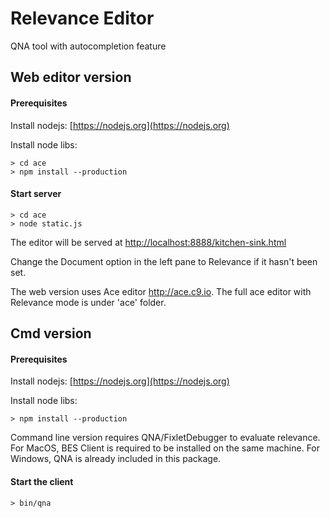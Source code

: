 # Relevance Editor

QNA tool with autocompletion feature

## Web editor version

#### Prerequisites

Install nodejs: [https://nodejs.org](https://nodejs.org)

Install node libs:

    > cd ace
    > npm install --production

#### Start server
    > cd ace
    > node static.js

The editor will be served at [http://localhost:8888/kitchen-sink.html](http://localhost:8888/kitchen-sink.html)

Change the Document option in the left pane to Relevance if it hasn't been set.

The web version uses Ace editor http://ace.c9.io. The full ace editor with Relevance mode is under 'ace' folder.

## Cmd version

#### Prerequisites

Install nodejs: [https://nodejs.org](https://nodejs.org)

Install node libs:

    > npm install --production

Command line version requires QNA/FixletDebugger to evaluate relevance. For MacOS, BES Client is required to be installed on the same machine. For Windows, QNA is already included in this package. 

#### Start the client
    > bin/qna